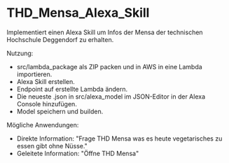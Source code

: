 # THD_Mensa_Alexa_Skill

Implementiert einen Alexa Skill um Infos der Mensa der technischen Hochschule Deggendorf zu erhalten. 

Nutzung:
- src/lambda_package als ZIP packen und in AWS in eine Lambda importieren.
- Alexa Skill erstellen.
- Endpoint auf erstellte Lambda ändern.
- Die neueste .json in src/alexa_model im JSON-Editor in der Alexa Console hinzufügen.
- Model speichern und builden.

Mögliche Anwendungen:
- Direkte Information: "Frage THD Mensa was es heute vegetarisches zu essen gibt ohne Nüsse."
- Geleitete Information: "Öffne THD Mensa"

